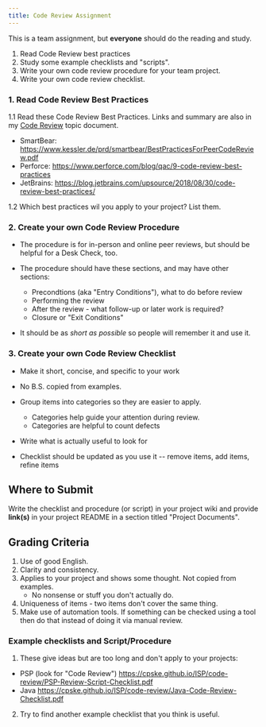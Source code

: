```yaml
---
title: Code Review Assignment
---
```


This is a team assignment, but **everyone** should do the reading and study. 

1. Read Code Review best practices 
2. Study some example checklists and "scripts".
3. Write your own code review procedure for your team project.
4. Write your own code review checklist.

### 1. Read Code Review Best Practices

1.1 Read these Code Review Best Practices. Links and summary are also in my [Code Review](/ISP/code-review/) topic document.

* SmartBear: https://www.kessler.de/prd/smartbear/BestPracticesForPeerCodeReview.pdf
* Perforce: https://www.perforce.com/blog/qac/9-code-review-best-practices
* JetBrains: https://blog.jetbrains.com/upsource/2018/08/30/code-review-best-practices/

1.2 Which best practices wil you apply to your project?  List them.

### 2. Create your own Code Review Procedure

* The procedure is for in-person and online peer reviews, but should be helpful for a Desk Check, too.

* The procedure should have these sections, and may have other sections:
   - Precondtions (aka "Entry Conditions"), what to do before review
   - Performing the review
   - After the review - what follow-up or later work is required? 
   - Closure or "Exit Conditions"

* It should be as *short as possible* so people will remember it and use it.

### 3. Create your own Code Review Checklist

* Make it short, concise, and specific to your work

* No B.S. copied from examples. 

* Group items into categories so they are easier to apply.
  - Categories help guide your attention during review.
  - Categories are helpful to count defects
* Write what is actually useful to look for
* Checklist should be updated as you use it -- remove items, add items, refine items

## Where to Submit

Write the checklist and procedure (or script) in your project wiki and provide **link(s)** in your project README in a section titled "Project Documents". 

## Grading Criteria

1. Use of good English.
2. Clarity and consistency.
3. Applies to your project and shows some thought. Not copied from examples.
   - No nonsense or stuff you don't actually do.
4. Uniqueness of items - two items don't cover the same thing.
5. Make use of automation tools. If something can be checked using a tool then do that instead of doing it via manual review.

### Example checklists and Script/Procedure

1. These give ideas but are too long and don't apply to your projects:

* PSP (look for "Code Review") https://cpske.github.io/ISP/code-review/PSP-Review-Script-Checklist.pdf
* Java https://cpske.github.io/ISP/code-review/Java-Code-Review-Checklist.pdf

2. Try to find another example checklist that you think is useful.

